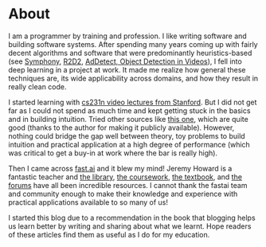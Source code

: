 # About

I am a programmer by training and profession. I like writing software and building software systems. After spending many years coming up with fairly decent algorithms and software that were predominantly heuristics-based (see [Symphony](https://ieeexplore.ieee.org/document/5405071), [R2D2](https://www.technologyreview.com/2009/05/29/94349/faster-internet-on-the-road/), [AdDetect, Object Detection in Videos](http://igolgi.com/audio-video-analytics/)), I fell into deep learning in a project at work. It made me realize how general these techniques are, its wide applicability across domains, and how they result in really clean code.  

I started learning with [cs231n video lectures from Stanford](http://cs231n.stanford.edu). But I did not get far as I could not spend as much time and kept getting stuck in the basics and in building intuition. Tried other sources like [this one](http://neuralnetworksanddeeplearning.com), which are quite good (thanks to the author for making it publicly available). However, nothing could bridge the gap well between theory, toy problems to build intuition and practical application at a high degree of performance (which was critical to get a buy-in at work where the bar is really high). 

Then I came across [fast.ai](https://www.fast.ai) and it blew my mind! Jeremy Howard is a fantastic teacher and [the library](https://docs.fast.ai), [the coursework](https://course.fast.ai), [the textbook](https://www.amazon.com/Deep-Learning-Coders-fastai-PyTorch/dp/1492045527), and [the forums](https://forums.fast.ai) have all been incredible resources. I cannot thank the fastai team and community enough to make their knowledge and experience with practical applications available to so many of us!

I started this blog due to a recommendation in the book that blogging helps us learn better by writing and sharing about what we learnt. Hope readers of these articles find them as useful as I do for my education.


